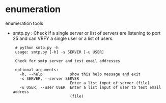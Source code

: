 enumeration
===========

enumeration tools

 - smtp.py : Check if a single server or list of servers are listening to port 25 and can VRFY a single user or a list of users.
 
		# python smtp.py -h
		usage: smtp.py [-h] -s SERVER [-u USER]

		Check for smtp server and test email addresses

		optional arguments:
		  -h, --help            show this help message and exit
		  -s SERVER, --server SERVER
								Enter a list input of server (file)
		  -u USER, --user USER  Enter a list input of user to test email address
								(file)
		
